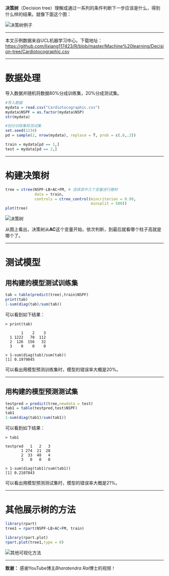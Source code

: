 **决策树**（Decision tree）理解成通过一系列的条件判断下一步应该是什么，得到什么样的结果。就像下面这个图：

![决策树例子](https://github.com/lixiang117423/R/raw/master/Machine%20learning/Decision-tree/figures/2.png)

---

本文示例数据来自UCL机器学习中心。下载地址：https://github.com/lixiang117423/R/blob/master/Machine%20learning/Decision-tree/Cardiotocographic.csv

---

# 数据处理

导入数据并随机将数据80%分成训练集，20%分成测试集。

```R
#导入数据
mydata = read.csv("Cardiotocographic.csv")
mydata$NSPF = as.factor(mydata$NSP)
str(mydata)

#划分训练集和测试集
set.seed(1234)
pd = sample(2, nrow(mydata), replace = T, prob = c(.8,.2))

train = mydata[pd == 1,]
test = mydata[pd == 2,]
```

---

# 构建决策树

```R
tree = ctree(NSPF~LB+AC+FM, # 选择其中几个变量进行建树
             data = train,
             controls = ctree_control(mincriterion = 0.99,
                                      minsplit = 500))
plot(tree)
```

![决策树](https://github.com/lixiang117423/R/raw/master/Machine%20learning/Decision-tree/figures/3.png)

从图上看出，决策树从**AC**这个变量开始，依次判断，到最后就看哪个柱子高就是哪个了。

---

# 测试模型

## 用构建的模型测试训练集

```R
tab = table(predict(tree),train$NSPF)
print(tab)
1-sum(diag(tab)/sum(tab))
```

可以看到如下结果：

```
> print(tab)
   
       1    2    3
  1 1222   70  112
  2  126  156   32
  3    0    0    0
  
> 1-sum(diag(tab)/sum(tab))
[1] 0.1979045
```

可以看出用模型预测训练集时，模型的错误率大概是20%。

----

## 用构建的模型预测测试集

```R
testpred = predict(tree,newdata = test)
tab1 = table(testpred,test$NSPF)
tab1
1-sum(diag(tab1)/sum(tab1))
```

可以看到如下结果：

```
> tab1
        
testpred   1   2   3
       1 274  21  28
       2  33  48   4
       3   0   0   0
       
> 1-sum(diag(tab1)/sum(tab1))
[1] 0.2107843
```

 可以看出用模型预测测试集时，模型的错误率大概是21%。

---

# 其他展示树的方法

```R
library(rpart)
tree1 = rpart(NSPF~LB+AC+FM, train)

library(rpart.plot)
rpart.plot(tree1,type = 0)
```

![其他可视化方法](https://github.com/lixiang117423/R/raw/master/Machine%20learning/Decision-tree/figures/4.png)

---

**致谢：**
感谢YouTube博主*Bharatendra Rai*博士的视频！
